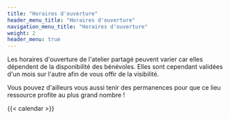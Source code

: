 ```yaml
---
title: "Horaires d'ouverture"
header_menu_title: "Horaires d'ouverture"
navigation_menu_title: "Horaires d'ouverture"
weight: 2
header_menu: true
---
```


Les horaires d'ouverture de l'atelier partagé peuvent varier car elles dépendent de la disponibilité des bénévoles. Elles sont cependant validées d'un mois sur l'autre afin de vous offir de la visibilité.

Vous pouvez d'ailleurs vous aussi tenir des permanences pour que ce lieu ressource profite au plus grand nombre !

{{< calendar >}}
